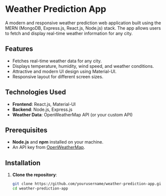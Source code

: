 # Weather Prediction App

A modern and responsive weather prediction web application built using the MERN (MongoDB, Express.js, React.js, Node.js) stack. The app allows users to fetch and display real-time weather information for any city.

## Features

- Fetches real-time weather data for any city.
- Displays temperature, humidity, wind speed, and weather conditions.
- Attractive and modern UI design using Material-UI.
- Responsive layout for different screen sizes.

## Technologies Used

- **Frontend**: React.js, Material-UI
- **Backend**: Node.js, Express.js
- **Weather Data**: OpenWeatherMap API (or your custom API)

## Prerequisites

- **Node.js** and **npm** installed on your machine.
- An API key from [OpenWeatherMap](https://openweathermap.org/api).

## Installation

1. **Clone the repository**:

   ```bash
   git clone https://github.com/yourusername/weather-prediction-app.git
   cd weather-prediction-app
